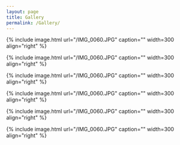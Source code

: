 ```yaml
---
layout: page
title: Gallery
permalink: /Gallery/
---
```




{% include image.html url="/IMG_0060.JPG" caption="" width=300 align="right" %}

{% include image.html url="/IMG_0060.JPG" caption="" width=300 align="right" %}

{% include image.html url="/IMG_0060.JPG" caption="" width=300 align="right" %}

{% include image.html url="/IMG_0060.JPG" caption="" width=300 align="right" %}

{% include image.html url="/IMG_0060.JPG" caption="" width=300 align="right" %}

{% include image.html url="/IMG_0060.JPG" caption="" width=300 align="right" %}

